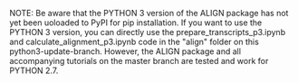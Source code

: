 NOTE: Be aware that the PYTHON 3 version of the ALIGN package has not yet been uoloaded to PyPI for pip installation. If you want to use the PYTHON 3 version, you can directly use the prepare_transcripts_p3.ipynb and calculate_alignment_p3.ipynb code in the "align" folder on this python3-update-branch. However, the ALIGN package and all accompanying tutorials on the master branch are tested and work for PYTHON 2.7. 
